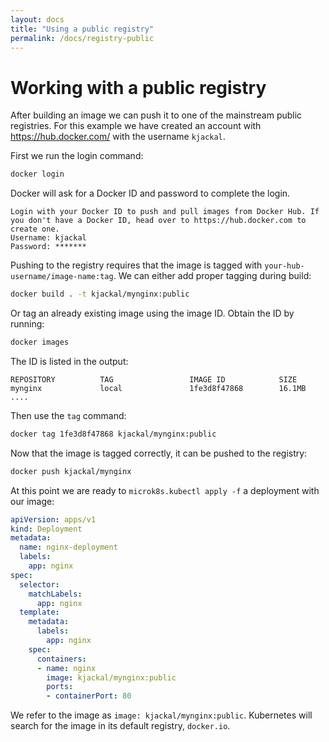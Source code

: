 ```yaml
---
layout: docs
title: "Using a public registry"
permalink: /docs/registry-public
---
```


# Working with a public registry

After building an image we can push it to one of the mainstream public
registries. For this example we have created an account with
https://hub.docker.com/ with the username `kjackal`.

First we run the login command:

```bash
docker login
```

Docker will ask for a Docker ID and password to complete the login.

``` no-highlight
Login with your Docker ID to push and pull images from Docker Hub. If you don't have a Docker ID, head over to https://hub.docker.com to create one.
Username: kjackal
Password: *******
```

Pushing to the registry requires that the image is tagged with
`your-hub-username/image-name:tag`. We can either add proper tagging during build:

```bash
docker build . -t kjackal/mynginx:public
```

Or tag an already existing image using the image ID. Obtain the ID by running:

```bash
docker images
```

The ID is listed in the output:

```no-highlight
REPOSITORY          TAG                 IMAGE ID            SIZE
mynginx             local               1fe3d8f47868        16.1MB
....
```

Then use the `tag` command:

```bash
docker tag 1fe3d8f47868 kjackal/mynginx:public
```

Now that the image is tagged correctly, it can be pushed to the registry:

```bash
docker push kjackal/mynginx
```

At this point we are ready to `microk8s.kubectl apply -f` a deployment with our
image:

```yaml
apiVersion: apps/v1
kind: Deployment
metadata:
  name: nginx-deployment
  labels:
    app: nginx
spec:
  selector:
    matchLabels:
      app: nginx
  template:
    metadata:
      labels:
        app: nginx
    spec:
      containers:
      - name: nginx
        image: kjackal/mynginx:public
        ports:
        - containerPort: 80
```

We refer to the image as `image: kjackal/mynginx:public`. Kubernetes will
search for the image in its default registry, `docker.io`.
